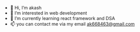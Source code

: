 - 👋 Hi, I’m akash
- 👀 I’m interested in web development
- 🌱 I’m currently learning react framework and DSA
- 📫 you can contact me via my email ak668463@gmail.com

<!---
akash-100000/akash-100000 is a ✨ special ✨ repository because its `README.md` (this file) appears on your GitHub profile.
You can click the Preview link to take a look at your changes.
--->
